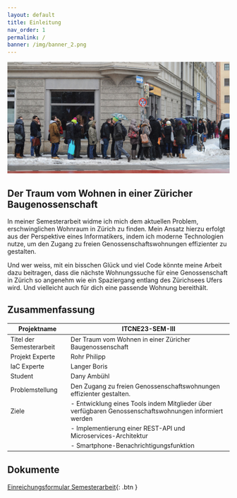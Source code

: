 ```yaml
---
layout: default
title: Einleitung 
nav_order: 1
permalink: /
banner: /img/banner_2.png
---
```

![Custom Banner](/docs/img/wohnungsnot.jpeg)

## Der Traum vom Wohnen in einer Züricher Baugenossenschaft

In meiner Semesterarbeit widme ich mich dem aktuellen Problem, erschwinglichen Wohnraum in Zürich zu finden.
Mein Ansatz hierzu erfolgt aus der Perspektive eines Informatikers, indem ich moderne Technologien nutze, um den Zugang zu freien Genossenschaftswohnungen effizienter zu gestalten.

Und wer weiss, mit ein bisschen Glück und viel Code könnte meine Arbeit dazu beitragen, dass die nächste Wohnungssuche für eine Genossenschaft in Zürich so angenehm wie ein Spaziergang entlang des Zürichsees Ufers wird. Und vielleicht auch für dich eine passende Wohnung bereithält.

## Zusammenfassung

| Projektname | ITCNE23-SEM-III |
|---|---|
| Titel der Semesterarbeit | Der Traum vom Wohnen in einer Züricher Baugenossenschaft  |
| Projekt Experte | Rohr Philipp |
| IaC Experte | Langer Boris |
| Student | Dany Ambühl  |
| Problemstellung | Den Zugang zu freien Genossenschaftswohnungen effizienter gestalten. |
| Ziele  | - Entwicklung eines Tools indem Mitglieder über verfügbaren Genossenschaftswohnungen informiert werden |
|   | - Implementierung einer REST-API und Microservices-Architektur |
|   | - Smartphone-Benachrichtigungsfunktion |

## Dokumente

[Einreichungsformular Semesterarbeit](ITCNE23_Semesterarbeit_3.docx){: .btn }
